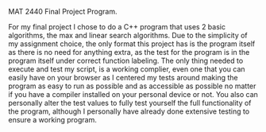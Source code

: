 MAT 2440 Final Project Program.

For my final project I chose to do a C++ program that uses 2 basic algorithms, the max and linear search algorithms. Due to the simplicity of my assignment choice,
the only format this project has is the program itself as there is no need for anything extra, as the test for the program is in the program itself under correct 
function labeling. The only thing needed to execute and test my script, is a working complier, even one that you can easily have on your browser as I centered my tests
around making the program as easy to run as possible and as accessible as possible no matter if you have a compiler installed on your personal device or not. 
You also can personally alter the test values to fully test yourself the full functionality of the program, although I personally have already done extensive 
testing to ensure a working program.